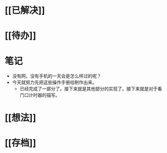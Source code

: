 # [[已解决]]

# [[待办]]

# 笔记
- 没有网，没有手机的一天会是怎么样过的呢？
- 今天就努力先把这些操作手册给制作出来。 
	- 已经完成了一部分了。接下来就是其他部分的实现了。接下来就是对于看门口计时器的描写。

# [[想法]]

# [[存档]]